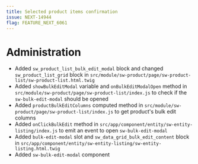 ```yaml
---
title: Selected product items confirmation
issue: NEXT-14944
flag: FEATURE_NEXT_6061
---
```

# Administration
* Added `sw_product_list_bulk_edit_modal` block and changed `sw_product_list_grid` block in `src/module/sw-product/page/sw-product-list/sw-product-list.html.twig`
* Added `showBulkEditModal` variable and `onBulkEditModalOpen` method in `src/module/sw-product/page/sw-product-list/index.js` to check if the `sw-bulk-edit-modal` should be opened
* Added `productBulkEditColumns` computed method in `src/module/sw-product/page/sw-product-list/index.js` to get product's bulk edit columns
* Added `onClickBulkEdit` method in `src/app/component/entity/sw-entity-listing/index.js` to emit an event to open `sw-bulk-edit-modal`
* Added `bulk-edit-modal` slot and `sw_data_grid_bulk_edit_content` block in `src/app/component/entity/sw-entity-listing/sw-entity-listing.html.twig`
* Added `sw-bulk-edit-modal` component
